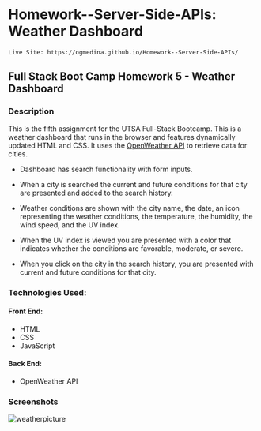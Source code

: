 # Homework--Server-Side-APIs: Weather Dashboard
```
Live Site: https://ogmedina.github.io/Homework--Server-Side-APIs/
```
## Full Stack Boot Camp Homework 5 - Weather Dashboard
### Description

This is the fifth assignment for the UTSA Full-Stack Bootcamp. This is a weather dashboard that runs in the browser and features dynamically updated HTML and CSS. It uses the [OpenWeather API](https://openweathermap.org/api) to retrieve data for cities.

* Dashboard has search functionality with form inputs.

* When a city is searched the current and future conditions for that city are presented and added to the search history.

* Weather conditions are shown with the city name, the date, an icon representing the weather conditions, the temperature, 
the humidity, the wind speed, and the UV index.

* When the UV index is viewed you are presented with a color that indicates whether the conditions are favorable, moderate, or severe.

* When you click on the city in the search history, you are presented with current and future conditions for that city.


### Technologies Used:
#### Front End:
   * HTML
   * CSS
   * JavaScript
#### Back End:
   * OpenWeather API

### Screenshots

![weatherpicture](https://github.com/ogmedina/Homework--Server-Side-APIs/blob/main/Images/Weather%20Dashboard.gif)